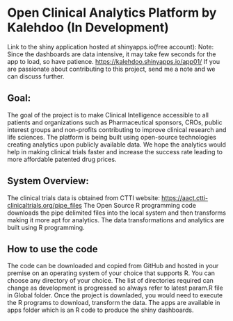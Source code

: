# Open Clinical Analytics Platform by Kalehdoo (In Development)
Link to the shiny application hosted at shinyapps.io(free account):
Note: Since the dashboards are data intensive, it may take few seconds for the app to load, so have patience.
https://kalehdoo.shinyapps.io/app01/
If you are passionate about contributing to this project, send me a note and we can discuss further.

## Goal: 
The goal of the project is to make Clinical Intelligence accessible to all patients and organizations such as Pharmaceutical sponsors, CROs, public interest groups and non-profits contributing to improve clinical research and life sciences. 
The platform is being built using open-source technologies creating analytics upon publicly available data. 
We hope the analytics would help in making clinical trials faster and increase the success rate leading to more affordable patented drug prices.

## System Overview:
The clinical trials data is obtained from CTTI website: https://aact.ctti-clinicaltrials.org/pipe_files
The Open Source R programming code downloads the pipe delimited files into the local system and then transforms making it more apt for analytics. The data transformations and analytics are built using R programming.

## How to use the code
The code can be downloaded and copied from GitHub and hosted in your premise on an operating system of your choice that supports R.
You can choose any directory of your choice. The list of directories required can change as development is progressed so always refer to latest param.R file in Global folder.
Once the project is downladed, you would need to execute the R programs to download, transform the data.
The apps are available in apps folder which is an R code to produce the shiny dashboards.






